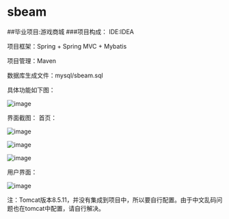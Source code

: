 # sbeam
##毕业项目:游戏商城
###项目构成：
IDE:IDEA

项目框架：Spring + Spring MVC + Mybatis

项目管理：Maven

数据库生成文件：mysql/sbeam.sql

具体功能如下图：

![image](https://github.com/LUMR/sbeam/blob/master/screenshot/Sbeam1.png)

界面截图：
首页：

![image](https://github.com/LUMR/sbeam/blob/master/screenshot/index0.png)

![image](https://github.com/LUMR/sbeam/blob/master/screenshot/index1.png)

![image](https://github.com/LUMR/sbeam/blob/master/screenshot/index2.png)

用户界面：

![image](https://github.com/LUMR/sbeam/blob/master/screenshot/userdetails.png)

注：Tomcat版本8.5.11，并没有集成到项目中，所以要自行配置。由于中文乱码问题也在tomcat中配置，请自行解决。